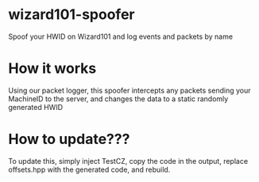 # wizard101-spoofer
Spoof your HWID on Wizard101 and log events and packets by name

# How it works
Using our packet logger, this spoofer intercepts any packets sending your MachineID to the server, and changes the data to a static randomly generated HWID

# How to update???
To update this, simply inject TestCZ, copy the code in the output, replace offsets.hpp with the generated code, and rebuild.
